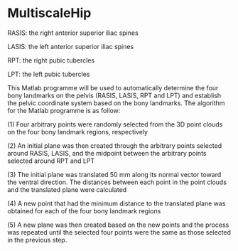 # MultiscaleHip
RASIS: the right anterior superior iliac spines

LASIS: the left anterior superior iliac spines

RPT: the right pubic tubercles

LPT: the left pubic tubercles

This Matlab programme will be used to automatically determine the four bony landmarks on the pelvis (RASIS, LASIS, RPT and LPT) and establish the pelvic coordinate system based on the bony landmarks. The algorithm for the Matlab programme is as follow:

(1)	Four arbitrary points were randomly selected from the 3D point clouds on the four bony landmark regions, respectively

(2)	An initial plane was then created through the arbitrary points selected around RASIS, LASIS, and the midpoint between the arbitrary points selected around RPT and LPT

(3)	The initial plane was translated 50 mm along its normal vector toward the ventral direction. The distances between each point in the point clouds and the translated plane were calculated

(4)	A new point that had the minimum distance to the translated plane was obtained for each of the four bony landmark regions

(5)	A new plane was then created based on the new points and the process was repeated until the selected four points were the same as those selected in the previous step.
